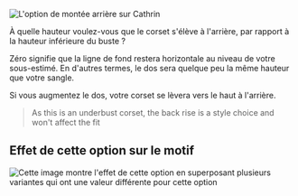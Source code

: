 ![L'option de montée arrière sur Cathrin](./backrise.svg)

À quelle hauteur voulez-vous que le corset s'élève à l'arrière, par rapport à la hauteur inférieure du buste ?

Zéro signifie que la ligne de fond restera horizontale au niveau de votre sous-estimé. En d'autres termes, le dos sera quelque peu la même hauteur que votre sangle.

Si vous augmentez le dos, votre corset se lèvera vers le haut à l'arrière.

> As this is an underbust corset, the back rise is a style choice and won't affect the fit

## Effet de cette option sur le motif

![Cette image montre l'effet de cette option en superposant plusieurs variantes qui ont une valeur différente pour cette option](cathrin_backrise_sample.svg "Effet de cette option sur le motif")
